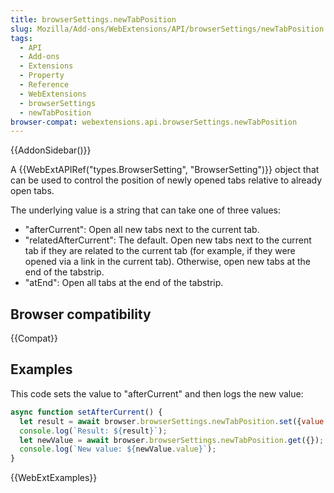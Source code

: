 ```yaml
---
title: browserSettings.newTabPosition
slug: Mozilla/Add-ons/WebExtensions/API/browserSettings/newTabPosition
tags:
  - API
  - Add-ons
  - Extensions
  - Property
  - Reference
  - WebExtensions
  - browserSettings
  - newTabPosition
browser-compat: webextensions.api.browserSettings.newTabPosition
---
```

{{AddonSidebar()}}

A {{WebExtAPIRef("types.BrowserSetting", "BrowserSetting")}} object that can be used to control the position of newly opened tabs relative to already open tabs.

The underlying value is a string that can take one of three values:

- "afterCurrent": Open all new tabs next to the current tab.
- "relatedAfterCurrent": The default. Open new tabs next to the current tab if they are related to the current tab (for example, if they were opened via a link in the current tab). Otherwise, open new tabs at the end of the tabstrip.
- "atEnd": Open all tabs at the end of the tabstrip.

## Browser compatibility

{{Compat}}

## Examples

This code sets the value to "afterCurrent" and then logs the new value:

```js
async function setAfterCurrent() {
  let result = await browser.browserSettings.newTabPosition.set({value: "afterCurrent"});
  console.log(`Result: ${result}`);
  let newValue = await browser.browserSettings.newTabPosition.get({});
  console.log(`New value: ${newValue.value}`);
}
```

{{WebExtExamples}}

